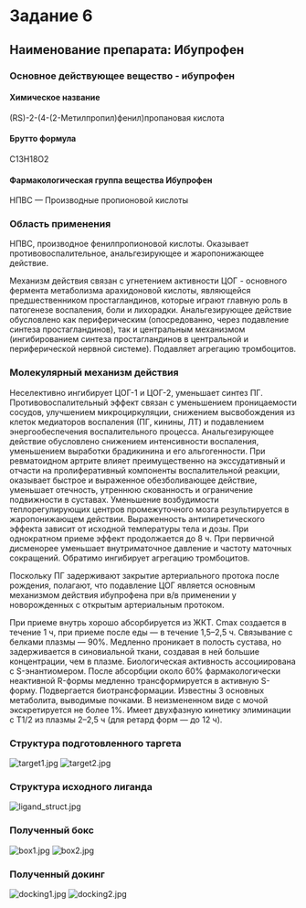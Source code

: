 # Задание 6
## Наименование препарата: Ибупрофен
### Основное действующее вещество - ибупрофен
#### Химическое название
(RS)-2-(4-(2-Метилпропил)фенил)пропановая кислота
#### Брутто формула
C13H18O2
#### Фармакологическая группа вещества Ибупрофен
НПВС — Производные пропионовой кислоты
### Область применения
НПВС, производное фенилпропионовой кислоты. Оказывает противовоспалительное, анальгезирующее и жаропонижающее действие.

Механизм действия связан с угнетением активности ЦОГ - основного фермента метаболизма арахидоновой кислоты, являющейся 
предшественником простагландинов, которые играют главную роль в патогенезе воспаления, боли и лихорадки. Анальгезирующее
действие обусловлено как периферическим (опосредованно, через подавление синтеза простагландинов), так и центральным
механизмом (ингибированием синтеза простагландинов в центральной и периферической нервной системе). 
Подавляет агрегацию тромбоцитов.

### Молекулярный механизм действия 
Неселективно ингибирует ЦОГ-1 и ЦОГ-2, уменьшает синтез ПГ. Противовоспалительный эффект связан с уменьшением 
проницаемости сосудов, улучшением микроциркуляции, снижением высвобождения из клеток медиаторов воспаления (ПГ, кинины,
ЛТ) и подавлением энергообеспечения воспалительного процесса. Анальгезирующее действие обусловлено снижением 
интенсивности воспаления, уменьшением выработки брадикинина и его альгогенности. При ревматоидном артрите влияет 
преимущественно на экссудативный и отчасти на пролиферативный компоненты воспалительной реакции, оказывает быстрое и 
выраженное обезболивающее действие, уменьшает отечность, утреннюю скованность и ограничение подвижности в суставах. 
Уменьшение возбудимости теплорегулирующих центров промежуточного мозга результируется в жаропонижающем действии. 
Выраженность антипиретического эффекта зависит от исходной температуры тела и дозы. При однократном приеме эффект 
продолжается до 8 ч. При первичной дисменорее уменьшает внутриматочное давление и частоту маточных сокращений. Обратимо
ингибирует агрегацию тромбоцитов.

Поскольку ПГ задерживают закрытие артериального протока после рождения, полагают, что подавление ЦОГ является основным 
механизмом действия ибупрофена при в/в применении у новорожденных с открытым артериальным протоком.

При приеме внутрь хорошо абсорбируется из ЖКТ. Cmax создается в течение 1 ч, при приеме после еды — в течение 1,5–2,5 ч.
Связывание с белками плазмы — 90%. Медленно проникает в полость сустава, но задерживается в синовиальной ткани, создавая
в ней большие концентрации, чем в плазме. Биологическая активность ассоциирована с S-энантиомером. После абсорбции около
60% фармакологически неактивной R-формы медленно трансформируется в активную S-форму. Подвергается биотрансформации. 
Известны 3 основных метаболита, выводимые почками. В неизмененном виде с мочой экскретируется не более 1%. Имеет 
двухфазную кинетику элиминации с T1/2 из плазмы 2–2,5 ч (для ретард форм — до 12 ч).


### Структура подготовленного таргета
![target1.jpg](files/target1.jpg)
![target2.jpg](files/target2.jpg)

### Структура исходного лиганда
![ligand_struct.jpg](files/ligand_struct.jpg)

### Полученный бокс
![box1.jpg](files/box1.jpg)
![box2.jpg](files/box2.jpg)

### Полученный докинг
![docking1.jpg](files/docking1.jpg)
![docking2.jpg](files/docking2.jpg)

